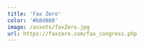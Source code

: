 ```yaml
---
title: 'Fax Zero'
color: '#b8d860'
image: /assets/faxZero.jpg
url: https://faxzero.com/fax_congress.php
---
```

